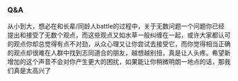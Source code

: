 ### Q&A

从小到大，想必在和长辈/同龄人battle的过程中，关于无数问题一个问题你已经提出和接受了无数个观点，而这些观点又如水草一般纠缠在一起，或许大家都认可的观点你却总觉得有点不对劲，从众心理又让你尝试去接受它，而你觉得相当正确的观点却很难在人群中找到志同道合的朋友，越想越别扭，真是让人头疼。希望新增加的这个声音不会对你产生更大的困扰，如果能让你稍微明朗一地点的话，那我们真是太高兴了